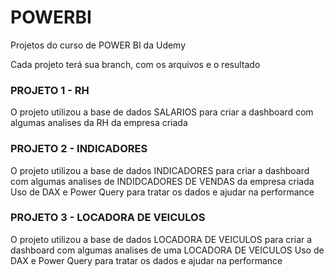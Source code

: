 # POWERBI
Projetos do curso de POWER BI da Udemy

 Cada projeto terá sua branch, com os arquivos e o resultado

<h3> PROJETO 1 - RH  </h3>

O projeto utilizou a base de dados SALARIOS para criar a dashboard com algumas analises da RH da empresa criada

<h3> PROJETO 2 - INDICADORES  </h3>

O projeto utilizou a base de dados INDICADORES para criar a dashboard com algumas analises de INDIDCADORES DE VENDAS da empresa criada
Uso de DAX e Power Query para tratar os dados e ajudar na performance 

<h3> PROJETO 3  - LOCADORA DE VEICULOS  </h3>

O projeto utilizou a base de dados LOCADORA DE VEICULOS para criar a dashboard com algumas analises de uma LOCADORA DE VEICULOS
Uso de DAX e Power Query para tratar os dados e ajudar na performance 




